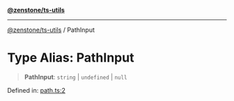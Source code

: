 [**@zenstone/ts-utils**](../README.md)

***

[@zenstone/ts-utils](../globals.md) / PathInput

# Type Alias: PathInput

> **PathInput**: `string` \| `undefined` \| `null`

Defined in: [path.ts:2](https://github.com/janpoem/ts-utils/blob/5695f5d0e3c2197ae4233c3f441833765430d482/src/path.ts#L2)
